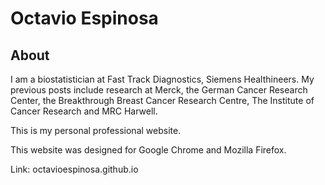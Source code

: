 # Octavio Espinosa

## About
I am a biostatistician at Fast Track Diagnostics, Siemens Healthineers. My previous posts include research at Merck, the German Cancer Research Center, the Breakthrough Breast Cancer Research Centre, The Institute of Cancer Research and MRC Harwell.

This is my personal professional website.

This website was designed for Google Chrome and Mozilla Firefox.

Link:
octavioespinosa.github.io
